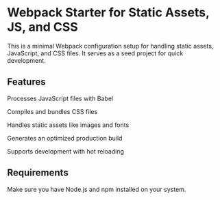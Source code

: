 # Webpack Starter for Static Assets, JS, and CSS

This is a minimal Webpack configuration setup for handling static assets, JavaScript, and CSS files. It serves as a seed project for quick development.

## Features

Processes JavaScript files with Babel

Compiles and bundles CSS files

Handles static assets like images and fonts

Generates an optimized production build

Supports development with hot reloading

## Requirements

Make sure you have Node.js and npm installed on your system.